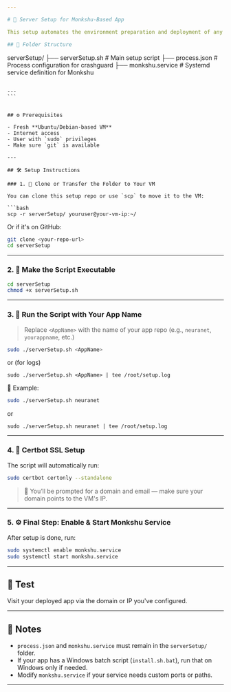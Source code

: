 ```yaml
---

# 🚀 Server Setup for Monkshu-Based App

This setup automates the environment preparation and deployment of any [Monkshu](https://github.com/TekMonksGitHub/monkshu)-based web application (like `neuranet`) on a **fresh Linux VM**.

## 📁 Folder Structure

```

serverSetup/
├── serverSetup.sh         # Main setup script
├── process.json           # Process configuration for crashguard
├── monkshu.service        # Systemd service definition for Monkshu

````

---
```


## ⚙️ Prerequisites

- Fresh **Ubuntu/Debian-based VM**
- Internet access
- User with `sudo` privileges
- Make sure `git` is available

---

## 🛠️ Setup Instructions

### 1. 🔽 Clone or Transfer the Folder to Your VM

You can clone this setup repo or use `scp` to move it to the VM:

```bash
scp -r serverSetup/ youruser@your-vm-ip:~/
````

Or if it's on GitHub:

```bash
git clone <your-repo-url>
cd serverSetup
```

---

### 2. 🔑 Make the Script Executable

```bash
cd serverSetup
chmod +x serverSetup.sh
```

---

### 3. 🚀 Run the Script with Your App Name

> Replace `<AppName>` with the name of your app repo (e.g., `neuranet`, `yourappname`, etc.)

```bash
sudo ./serverSetup.sh <AppName>
```

or (for logs)
```
sudo ./serverSetup.sh <AppName> | tee /root/setup.log
```

🧠 Example:

```bash
sudo ./serverSetup.sh neuranet
```

or
```
sudo ./serverSetup.sh neuranet | tee /root/setup.log
```

---

### 4. 🔐 Certbot SSL Setup

The script will automatically run:

```bash
sudo certbot certonly --standalone
```

> 📝 You’ll be prompted for a domain and email — make sure your domain points to the VM's IP.

---

### 5. ⚙️ Final Step: Enable & Start Monkshu Service

After setup is done, run:

```bash
sudo systemctl enable monkshu.service
sudo systemctl start monkshu.service
```

---

## 🧪 Test

Visit your deployed app via the domain or IP you've configured.

---

## 🧩 Notes

* `process.json` and `monkshu.service` must remain in the `serverSetup/` folder.
* If your app has a Windows batch script (`install.sh.bat`), run that on Windows only if needed.
* Modify `monkshu.service` if your service needs custom ports or paths.

---
